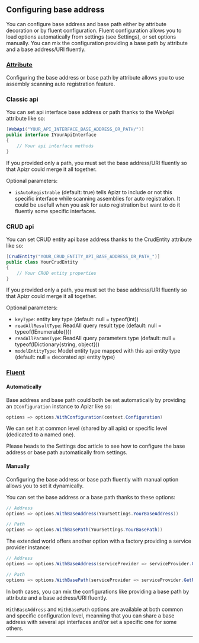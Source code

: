 ﻿## Configuring base address

You can configure base address and base path either by attribute decoration or by fluent configuration.
Fluent configuration allows you to load options automatically from settings (see Settings), or set options manually.
You can mix the configuration providing a base path by attribute and a base address/URI fluently.

### [Attribute](#tab/tabid-attribute)

Configuring the base address or base path by attribute allows you to use assembly scanning auto registration feature.

### Classic api

You can set api interface base address or path thanks to the WebApi attribute like so:

```csharp
[WebApi("YOUR_API_INTERFACE_BASE_ADDRESS_OR_PATH/")]
public interface IYourApiInterface
{
    // Your api interface methods
}
```

If you provided only a path, you must set the base address/URI fluently so that Apizr could merge it all together.

Optional parameters:
- ```isAutoRegistrable``` (default: true) tells Apizr to include or not this specific interface while scanning assemblies for auto registration. 
It could be usefull when you ask for auto registration but want to do it fluently some specific interfaces.

### CRUD api

You can set CRUD entity api base address thanks to the CrudEntity attribute like so:

```csharp
[CrudEntity("YOUR_CRUD_ENTITY_API_BASE_ADDRESS_OR_PATH_")]
public class YourCrudEntity
{
    // Your CRUD entity properties
}
```

If you provided only a path, you must set the base address/URI fluently so that Apizr could merge it all together.

Optional parameters:
- ```keyType```: entity key type (default: null = typeof(int))
- ```readAllResultType```: ReadAll query result type  (default: null = typeof(IEnumerable{}))
- ```readAllParamsType```: ReadAll query parameters type  (default: null = typeof(IDictionary{string, object}))
- ```modelEntityType```: Model entity type mapped with this api entity type (default: null = decorated api entity type)


### [Fluent](#tab/tabid-fluent)

#### Automatically

Base address and base path could both be set automatically by providing an `IConfiguration` instance to Apizr like so:
```csharp
options => options.WithConfiguration(context.Configuration)
```

We can set it at common level (shared by all apis) or specific level (dedicated to a named one).

Please heads to the Settings doc article to see how to configure the base address or base path automatically from settings.

#### Manually

Configuring the base address or base path fluently with manual option allows you to set it dynamically.

You can set the base address or a base path thanks to these options:

```csharp
// Address
options => options.WithBaseAddress(YourSettings.YourBaseAddress))

// Path
options => options.WithBasePath(YourSettings.YourBasePath))
```

The extended world offers another option with a factory providing a service provider instance:

```csharp
// Address
options => options.WithBaseAddress(serviceProvider => serviceProvider.GetRequiredService<IYourSettingsService>().YourBaseAddress))

// Path
options => options.WithBasePath(serviceProvider => serviceProvider.GetRequiredService<IYourSettingsService>().YourBasePath))
```

In both cases, you can mix the configurations like providing a base path by attribute and a base address/URI fluently.

```WithBaseAddress``` and ```WithBasePath``` options are available at both common and specific configuration level, meanning that you can share a base address with several api interfaces and/or set a specific one for some others.

***